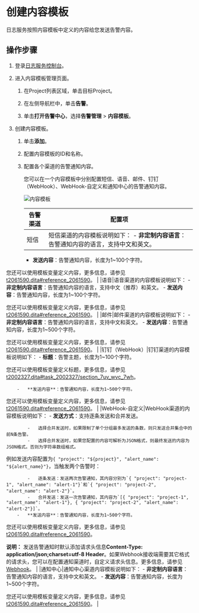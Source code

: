 # 创建内容模板

日志服务按照内容模板中定义的内容给您发送告警内容。

## 操作步骤

1.  登录[日志服务控制台](https://sls.console.aliyun.com)。

2.  进入内容模板管理页面。

    1.  在Project列表区域，单击目标Project。

    2.  在左侧导航栏中，单击**告警**。

    3.  单击**打开告警中心**，选择**告警管理** \> **内容模板**。

3.  创建内容模板。

    1.  单击**添加**。

    2.  配置内容模板的ID和名称。

    3.  配置各个渠道的告警通知内容。

        您可以在一个内容模板中分别配置短信、语音、邮件、钉钉（WebHook）、WebHook-自定义和通知中心的告警通知内容。

        ![内容模板](https://static-aliyun-doc.oss-accelerate.aliyuncs.com/assets/img/zh-CN/1742574161/p245226.png)

        |告警渠道|配置项|
        |----|---|
        |短信|短信渠道的内容模板说明如下：        -   **非定制内容语言**：告警通知内容的语言，支持中文和英文。
        -   **发送内容**：告警通知内容，长度为1~100个字符。

您还可以使用模板变量定义内容，更多信息，请参见[t2061590.dita\#reference\_2061590](/cn.zh-CN/告警（新版）/通知管理/通知渠道/内容模板变量说明.md)。 |
        |语音|语音渠道的内容模板说明如下：        -   **非定制内容语言**：告警通知内容的语言，支持中文（推荐）和英文。
        -   **发送内容**：告警通知内容，长度为1~100个字符。

您还可以使用模板变量定义内容，更多信息，请参见[t2061590.dita\#reference\_2061590](/cn.zh-CN/告警（新版）/通知管理/通知渠道/内容模板变量说明.md)。 |
        |邮件|邮件渠道的内容模板说明如下：        -   **非定制内容语言**：告警通知内容的语言，支持中文和英文。
        -   **发送内容**：告警通知内容，长度为1~500个字符。

您还可以使用模板变量定义内容，更多信息，请参见[t2061590.dita\#reference\_2061590](/cn.zh-CN/告警（新版）/通知管理/通知渠道/内容模板变量说明.md)。 |
        |钉钉（WebHook）|钉钉渠道的内容模板说明如下：        -   **标题**：告警主题，长度为1~100个字符。

您还可以使用模板变量定义标题，更多信息，请参见[t2002327.dita\#task\_2002327/section\_7uv\_wvc\_7wh](t2002327.dita#task_2002327/section_7uv_wvc_7wh)。

        -   **发送内容**：告警通知内容，长度为1~500个字符。

您还可以使用模板变量定义内容，更多信息，请参见[t2061590.dita\#reference\_2061590](/cn.zh-CN/告警（新版）/通知管理/通知渠道/内容模板变量说明.md)。 |
        |WebHook-自定义|WebHook渠道的内容模板说明如下：        -   **发送方式**：支持逐条发送和合并发送。

            -   选择合并发送时，如果限制了单个分组最多发送的条数，则只发送合并集合中的前N条告警。
            -   选择合并发送时，如果您配置的内容可解析为JSON格式，则最终发送的内容为JSON格式。否则为字符串数组格式。
例如发送内容配置为`{ "project": "${project}", "alert_name": "${alert_name}"}`，当触发两个告警时：

            -   逐条发送：发送两次告警通知，其内容分别为`{ "project": "project-1", "alert_name": "alert-1"}`和`{ "project": "project-2", "alert_name": "alert-2"}`。
            -   合并发送：发送一次告警通知，其内容为`[{ "project": "project-1", "alert_name": "alert-1"}, { "project": "project-2", "alert_name": "alert-2"}]`。
        -   **发送内容**：告警通知内容，长度为1~500个字符。

您还可以使用模板变量定义内容，更多信息，请参见[t2061590.dita\#reference\_2061590](/cn.zh-CN/告警（新版）/通知管理/通知渠道/内容模板变量说明.md)。

**说明：** 发送告警通知时默认添加请求头信息**Content-Type: application/json;charset=utf-8 Header**。如果Webhook接收端需要其它格式的请求头，您可以在配置通知渠道时，自定义请求头信息。更多信息，请参见[Webhook](/cn.zh-CN/告警（新版）/通知管理/通知渠道/通知渠道说明.md)。 |
        |通知中心|通知中心渠道内容模板说明如下：        -   **非定制内容语言**：告警通知内容的语言，支持中文和英文。
        -   **发送内容**：告警通知内容，长度为1~500个字符。

您还可以使用模板变量定义内容，更多信息，请参见[t2061590.dita\#reference\_2061590](/cn.zh-CN/告警（新版）/通知管理/通知渠道/内容模板变量说明.md)。 |


